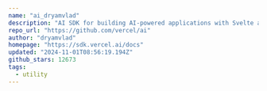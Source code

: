```yaml
---
name: "ai_dryamvlad"
description: "AI SDK for building AI-powered applications with Svelte and others."
repo_url: "https://github.com/vercel/ai"
author: "dryamvlad"
homepage: "https://sdk.vercel.ai/docs"
updated: "2024-11-01T08:56:19.194Z"
github_stars: 12673
tags: 
  - utility
---
```


